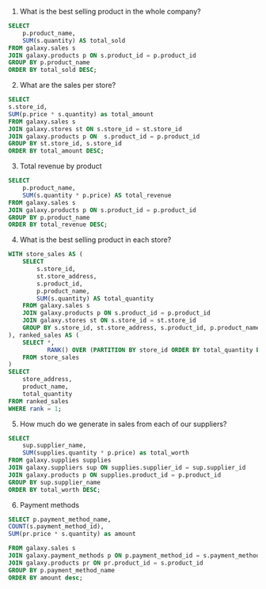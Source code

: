 1. What is the best selling product in the whole company?

```sql
SELECT
    p.product_name,
    SUM(s.quantity) AS total_sold
FROM galaxy.sales s
JOIN galaxy.products p ON s.product_id = p.product_id
GROUP BY p.product_name
ORDER BY total_sold DESC;
```

2. What are the sales per store?

```sql
SELECT
s.store_id,
SUM(p.price * s.quantity) as total_amount
FROM galaxy.sales s
JOIN galaxy.stores st ON s.store_id = st.store_id
JOIN galaxy.products p ON  s.product_id = p.product_id
GROUP BY st.store_id, s.store_id
ORDER BY total_amount DESC;
```

3. Total revenue by product

```sql
SELECT
    p.product_name,
    SUM(s.quantity * p.price) AS total_revenue
FROM galaxy.sales s
JOIN galaxy.products p ON s.product_id = p.product_id
GROUP BY p.product_name
ORDER BY total_revenue DESC;
```

4. What is the best selling product in each store?

```sql
WITH store_sales AS (
    SELECT
        s.store_id,
        st.store_address,
        s.product_id,
        p.product_name,
        SUM(s.quantity) AS total_quantity
    FROM galaxy.sales s
    JOIN galaxy.products p ON s.product_id = p.product_id
    JOIN galaxy.stores st ON s.store_id = st.store_id
    GROUP BY s.store_id, st.store_address, s.product_id, p.product_name
), ranked_sales AS (
    SELECT *,
           RANK() OVER (PARTITION BY store_id ORDER BY total_quantity DESC) AS rank
    FROM store_sales
)
SELECT
    store_address,
    product_name,
    total_quantity
FROM ranked_sales
WHERE rank = 1;

```

5. How much do we generate in sales from each of our suppliers?

```sql
SELECT
    sup.supplier_name,
    SUM(supplies.quantity * p.price) as total_worth
FROM galaxy.supplies supplies
JOIN galaxy.suppliers sup ON supplies.supplier_id = sup.supplier_id
JOIN galaxy.products p ON supplies.product_id = p.product_id
GROUP BY sup.supplier_name
ORDER BY total_worth DESC;

```

6. Payment methods
```sql
SELECT p.payment_method_name,
COUNT(s.payment_method_id),
SUM(pr.price * s.quantity) as amount

FROM galaxy.sales s 
JOIN galaxy.payment_methods p ON p.payment_method_id = s.payment_method_id 
JOIN galaxy.products pr ON pr.product_id = s.product_id
GROUP BY p.payment_method_name
ORDER BY amount desc;
```
